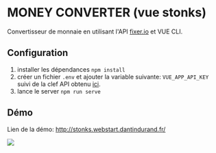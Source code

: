 # MONEY CONVERTER (vue stonks)

Convertisseur de monnaie en utilisant l'API [fixer.io](http://fixer.io/) et VUE CLI.

## Configuration

1. installer les dépendances `npm install`
2. créer un fichier `.env` et ajouter la variable suivante: `VUE_APP_API_KEY` suivi de la clef API obtenu [ici](http://fixer.io/).
3. lance le server `npm run serve`

## Démo

Lien de la démo: http://stonks.webstart.dantindurand.fr/



![](https://i.kym-cdn.com/entries/icons/original/000/029/959/Screen_Shot_2019-06-05_at_1.26.32_PM.jpg)


